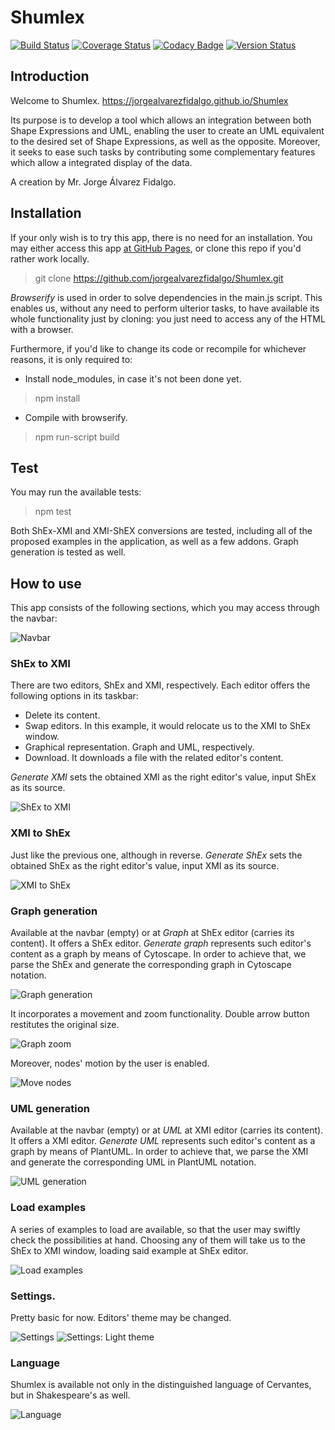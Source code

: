 # Shumlex
[![Build Status](https://travis-ci.org/jorgealvarezfidalgo/Shumlex.svg?branch=master)](https://travis-ci.org/jorgealvarezfidalgo/Shumlex)
[![Coverage Status](https://coveralls.io/repos/github/jorgealvarezfidalgo/Shumlex/badge.svg?branch=master)](https://coveralls.io/github/jorgealvarezfidalgo/Shumlex?branch=master)
[![Codacy Badge](https://api.codacy.com/project/badge/Grade/f7a79a92342844138f7fa6f8095f12a7)](https://app.codacy.com/manual/jorgealvarezfidalgo/Shumlex?utm_source=github.com&utm_medium=referral&utm_content=jorgealvarezfidalgo/Shumlex&utm_campaign=Badge_Grade_Dashboard)
[![Version Status](https://img.shields.io/badge/version-1.0.2-green.svg)](https://jorgealvarezfidalgo.github.io/Shumlex/)

## Introduction
Welcome to Shumlex. 
https://jorgealvarezfidalgo.github.io/Shumlex

Its purpose is to develop a tool which allows an integration between both Shape Expressions and UML, enabling the user to create an UML equivalent to the desired set of Shape Expressions, as well as the opposite. Moreover, it seeks to ease such tasks by contributing some complementary features which allow a integrated display of the data.

A creation by Mr. Jorge Álvarez Fidalgo.

## Installation

If your only wish is to try this app, there is no need for an installation. You may either access this app [at GitHub Pages](https://jorgealvarezfidalgo.github.io/Shumlex), or clone this repo if you'd rather work locally.
> git clone https://github.com/jorgealvarezfidalgo/Shumlex.git

_Browserify_ is used in order to solve dependencies in the main.js script. This enables us, without any need to perform ulterior tasks, to have available its whole functionality just by cloning: you just need to access any of the HTML with a browser.

Furthermore, if you'd like to change its code or recompile for whichever reasons, it is only required to:

* Install node_modules, in case it's not been done yet.
> npm install

* Compile with browserify.
> npm run-script build

## Test

You may run the available tests:
> npm test

Both ShEx-XMI and XMI-ShEX conversions are tested, including all of the proposed examples in the application, as well as a few addons. Graph generation is tested as well.

## How to use

This app consists of the following sections, which you may access through the navbar:

![Navbar](https://github.com/jorgealvarezfidalgo/Shumlex/blob/master/docs/img/navbarEN.PNG)

### ShEx to XMI
There are two editors, ShEx and XMI, respectively. Each editor offers the following options in its taskbar:
* Delete its content.
* Swap editors. In this example, it would relocate us to the XMI to ShEx window.
* Graphical representation. Graph and UML, respectively.
* Download. It downloads a file with the related editor's content.

_Generate XMI_ sets the obtained XMI as the right editor's value, input ShEx as its source.

![ShEx to XMI](https://github.com/jorgealvarezfidalgo/Shumlex/blob/master/docs/img/shexxmiEN.PNG)

### XMI to ShEx
Just like the previous one, although in reverse.
_Generate ShEx_ sets the obtained ShEx as the right editor's value, input XMI as its source.

![XMI to ShEx](https://github.com/jorgealvarezfidalgo/Shumlex/blob/master/docs/img/xmishexEN.PNG)

### Graph generation
Available at the navbar (empty) or at _Graph_ at ShEx editor (carries its content).
It offers a ShEx editor.
_Generate graph_ represents such editor's content as a graph by means of Cytoscape. In order to achieve that, we parse the ShEx and generate the corresponding graph in Cytoscape notation.

![Graph generation](https://github.com/jorgealvarezfidalgo/Shumlex/blob/master/docs/img/grafo1EN.PNG)

It incorporates a movement and zoom functionality. Double arrow button restitutes the original size.

![Graph zoom](https://github.com/jorgealvarezfidalgo/Shumlex/blob/master/docs/img/grafo2.PNG)

Moreover, nodes' motion by the user is enabled. 

![Move nodes](https://github.com/jorgealvarezfidalgo/Shumlex/blob/master/docs/img/grafo3.PNG)

### UML generation
Available at the navbar (empty) or at _UML_ at XMI editor (carries its content).
It offers a XMI editor.
_Generate UML_ represents such editor's content as a graph by means of PlantUML. In order to achieve that, we parse the XMI and generate the corresponding UML in PlantUML notation.

![UML generation](https://github.com/jorgealvarezfidalgo/Shumlex/blob/master/docs/img/umlEN.PNG)

### Load examples
A series of examples to load are available, so that the user may swiftly check the possibilities at hand. Choosing any of them will take us to the ShEx to XMI window, loading said example at ShEx editor.

![Load examples](https://github.com/jorgealvarezfidalgo/Shumlex/blob/master/docs/img/EjemplosEN.PNG)

### Settings.
Pretty basic for now. Editors' theme may be changed.

![Settings](https://github.com/jorgealvarezfidalgo/Shumlex/blob/master/docs/img/conf1EN.PNG)
![Settings: Light theme](https://github.com/jorgealvarezfidalgo/Shumlex/blob/master/docs/img/conf2EN.PNG)

### Language
Shumlex is available not only in the distinguished language of Cervantes, but in Shakespeare's as well.

![Language](https://github.com/jorgealvarezfidalgo/Shumlex/blob/master/docs/img/idioma.PNG)


